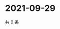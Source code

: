 # 2021-09-29

共 0 条

<!-- BEGIN WEIBO -->
<!-- 最后更新时间 Wed Sep 29 2021 22:13:20 GMT+0800 (China Standard Time) -->

<!-- END WEIBO -->
